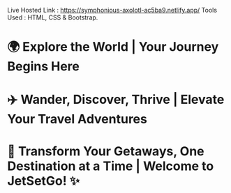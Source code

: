 Live Hosted Link : https://symphonious-axolotl-ac5ba9.netlify.app/
Tools Used : HTML, CSS & Bootstrap.
# 🌍 Explore the World | Your Journey Begins Here
# ✈️ Wander, Discover, Thrive | Elevate Your Travel Adventures
# 🌟 Transform Your Getaways, One Destination at a Time | Welcome to JetSetGo! ✨
